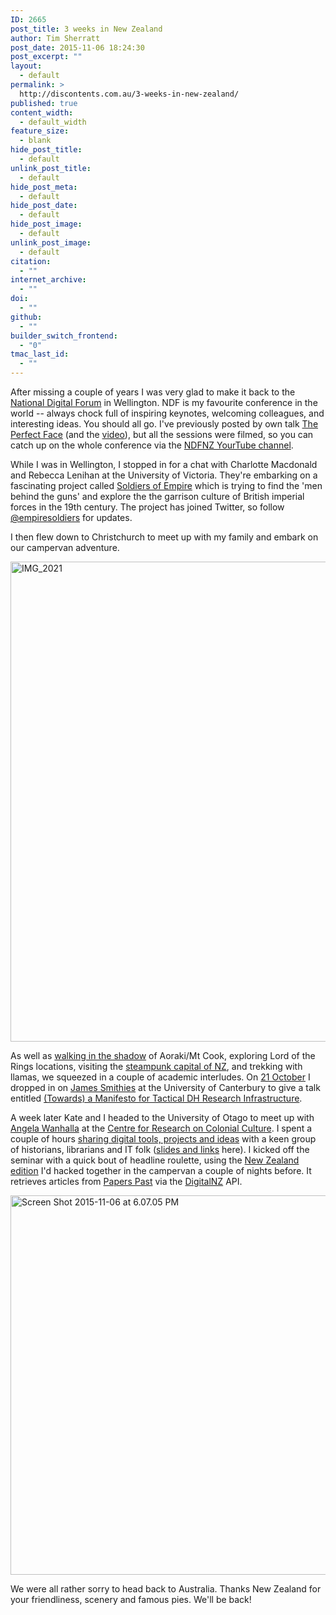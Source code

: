 ```yaml
---
ID: 2665
post_title: 3 weeks in New Zealand
author: Tim Sherratt
post_date: 2015-11-06 18:24:30
post_excerpt: ""
layout:
  - default
permalink: >
  http://discontents.com.au/3-weeks-in-new-zealand/
published: true
content_width:
  - default_width
feature_size:
  - blank
hide_post_title:
  - default
unlink_post_title:
  - default
hide_post_meta:
  - default
hide_post_date:
  - default
hide_post_image:
  - default
unlink_post_image:
  - default
citation:
  - ""
internet_archive:
  - ""
doi:
  - ""
github:
  - ""
builder_switch_frontend:
  - "0"
tmac_last_id:
  - ""
---
```

After missing a couple of years I was very glad to make it back to the <a href="http://www.ndf.org.nz/ndf2015/">National Digital Forum</a> in Wellington. NDF is my favourite conference in the world -- always chock full of inspiring keynotes, welcoming colleagues, and interesting ideas. You should all go. I've previously posted by own talk <a href="http://discontents.com.au/the-perfect-face/">The Perfect Face</a> (and the <a href="http://discontents.com.au/the-perfect-face-the-redshirt-edition/">video</a>), but all the sessions were filmed, so you can catch up on the whole conference via the <a href="https://www.youtube.com/user/NDFNZ">NDFNZ YourTube channel</a>.

While I was in Wellington, I stopped in for a chat with Charlotte Macdonald and Rebecca Lenihan at the University of Victoria. They're embarking on a fascinating project called <a href="http://www.soldiersofempire.nz">Soldiers of Empire</a> which is trying to find the 'men behind the guns' and explore the the garrison culture of British imperial forces in the 19th century. The project has joined Twitter, so follow <a href="https://twitter.com/empiresoldiers">@empiresoldiers</a> for updates.

I then flew down to Christchurch to meet up with my family and embark on our campervan adventure.

<a href="http://discontents.com.au/wp-content/uploads/2015/11/IMG_2021.jpg"><img class="aligncenter size-large wp-image-2666" src="http://discontents.com.au/wp-content/uploads/2015/11/IMG_2021-1024x768.jpg" alt="IMG_2021" width="1024" height="768" /></a>

As well as <a href="https://twitter.com/wragge/status/657419206472826880">walking in the shadow</a> of Aoraki/Mt Cook, exploring Lord of the Rings locations, visiting the <a href="https://twitter.com/wragge/status/659584349487017984">steampunk capital of NZ</a>, and trekking with llamas, we squeezed in a couple of academic interludes. On <a href="http://dh.canterbury.ac.nz/blog/2015/10/19/special-guest-seminar-dr-tim-sherratt/">21 October</a> I dropped in on <a href="https://twitter.com/jamessmithies">James Smithies</a> at the University of Canterbury to give a talk entitled <a href="http://dh.canterbury.ac.nz/blog/2015/11/02/dr-tim-sherratt-towards-a-manifesto-for-tactical-dh-research-infrastructure/">(Towards) a Manifesto for Tactical DH Research Infrastructure</a>.

A week later Kate and I headed to the University of Otago to meet up with <a href="https://twitter.com/awanhalla">Angela Wanhalla</a> at the <a href="http://www.otago.ac.nz/crocc/index.html">Centre for Research on Colonial Culture</a>. I spent a couple of hours <a href="http://www.otago.ac.nz/news/events/otago204227.html">sharing digital tools, projects and ideas</a> with a keen group of historians, librarians and IT folk (<a href="https://docs.google.com/presentation/d/1a2BMzezkWzNNcEwxXrdrWujn9A_MGkraWSMh6ogYKhs/edit?usp=sharing">slides and links</a> here). I kicked off the seminar with a quick bout of headline roulette, using the <a href="http://wraggelabs.com/shed/headline-roulette/nz/">New Zealand edition</a> I'd hacked together in the campervan a couple of nights before. It retrieves articles from <a href="http://paperspast.natlib.govt.nz/cgi-bin/paperspast">Papers Past</a> via the <a href="http://digitalnz.org/">DigitalNZ</a> API.

<a href="http://wraggelabs.com/shed/headline-roulette/nz/"><img class="aligncenter wp-image-2667 size-large" src="http://discontents.com.au/wp-content/uploads/2015/11/Screen-Shot-2015-11-06-at-6.07.05-PM-1024x607.png" alt="Screen Shot 2015-11-06 at 6.07.05 PM" width="1024" height="607" /></a>

We were all rather sorry to head back to Australia. Thanks New Zealand for your friendliness, scenery and famous pies. We'll be back!

&nbsp;